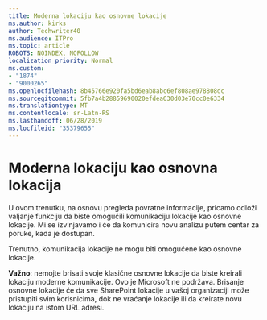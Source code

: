 ```yaml
---
title: Moderna lokaciju kao osnovne lokacije
ms.author: kirks
author: Techwriter40
ms.audience: ITPro
ms.topic: article
ROBOTS: NOINDEX, NOFOLLOW
localization_priority: Normal
ms.custom:
- "1874"
- "9000265"
ms.openlocfilehash: 8b45766e920fa5bd6eab8abc6ef808ae978808dc
ms.sourcegitcommit: 5fb7a4b28859690020efdea630d03e70cc0e6334
ms.translationtype: MT
ms.contentlocale: sr-Latn-RS
ms.lasthandoff: 06/28/2019
ms.locfileid: "35379655"
---
```

# <a name="modern-site-as-root-site"></a>Moderna lokaciju kao osnovna lokacija

U ovom trenutku, na osnovu pregleda povratne informacije, pricamo odloži valjanje funkciju da biste omogućili komunikaciju lokacije kao osnovne lokacije. Mi se izvinjavamo i će da komunicira novu analizu putem centar za poruke, kada je dostupan.

Trenutno, komunikacija lokacije ne mogu biti omogućene kao osnovne lokacije.

**Važno**: nemojte brisati svoje klasične osnovne lokacije da biste kreirali lokaciju moderne komunikacije. Ovo je Microsoft ne podržava. Brisanje osnovne lokacije će da sve SharePoint lokacije u vašoj organizaciji može pristupiti svim korisnicima, dok ne vraćanje lokacije ili da kreirate novu lokaciju na istom URL adresi.
